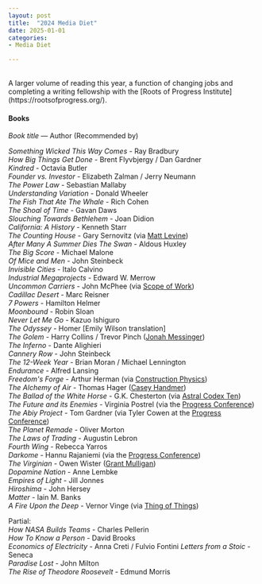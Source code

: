 ```yaml
---
layout: post
title:  "2024 Media Diet"
date: 2025-01-01
categories:
- Media Diet

---
```

<br>
A larger volume of reading this year, a function of changing jobs and completing a writing fellowship with the [Roots of Progress Institute](https://rootsofprogress.org/).

#### **Books**
*Book title* — Author (Recommended by)

*Something Wicked This Way Comes* - Ray Bradbury <br>
*How Big Things Get Done* - Brent Flyvbjergy / Dan Gardner <br>
*Kindred* - Octavia Butler <br>
*Founder vs. Investor* - Elizabeth Zalman / Jerry Neumann<br>
*The Power Law* - Sebastian Mallaby <br>
*Understanding Variation* - Donald Wheeler <br>
*The Fish That Ate The Whale* - Rich Cohen <br>
*The Shoal of Time* - Gavan Daws <br>
*Slouching Towards Bethlehem* - Joan Didion <br>
*California: A History* - Kenneth Starr <br>
*The Counting House* - Gary Sernovitz (via [Matt Levine](https://www.bloomberg.com/opinion/authors/ARbTQlRLRjE/matthew-s-levine))<br>
*After Many A Summer Dies The Swan* - Aldous Huxley <br>
*The Big Score* - Michael Malone <br>
*Of Mice and Men* - John Steinbeck <br>
*Invisible Cities* - Italo Calvino <br>
*Industrial Megaprojects* - Edward W. Merrow <br>
*Uncommon Carriers* - John McPhee (via [Scope of Work](https://www.scopeofwork.net/2023-12-04/?ref=scope-of-work-newsletter))<br>
*Cadillac Desert* - Marc Reisner <br>
*7 Powers* - Hamilton Helmer <br>
*Moonbound* - Robin Sloan <br>
*Never Let Me Go* - Kazuo Ishiguro <br>
*The Odyssey* - Homer [Emily Wilson translation] <br>
*The Golem* - Harry Collins / Trevor Pinch ([Jonah Messinger](https://thebreakthrough.org/people/jonah-messinger)) <br>
*The Inferno* - Dante Alighieri <br>
*Cannery Row* - John Steinbeck <br>
*The 12-Week Year* - Brian Moran / Michael Lennington <br>
*Endurance* - Alfred Lansing <br>
*Freedom's Forge* - Arthur Herman (via [Construction Physics](https://www.construction-physics.com/p/lessons-from-shipbuilding-productivity)) <br>
*The Alchemy of Air* - Thomas Hager ([Casey Handmer](https://www.caseyhandmer.com/)) <br>
*The Ballad of the White Horse* - G.K. Chesterton (via [Astral Codex Ten](https://www.astralcodexten.com/p/your-book-review-the-ballad-of-the)) <br>
*The Future and its Enemies* - Virginia Postrel (via the [Progress Conference](https://www.progressconference.com/)) <br>
*The Abiy Project* - Tom Gardner (via Tyler Cowen at the [Progress Conference](https://www.progressconference.com/)) <br>
*The Planet Remade* - Oliver Morton <br>
*The Laws of Trading* - Augustin Lebron <br>
*Fourth Wing* - Rebecca Yarros <br>
*Darkome* - Hannu Rajaniemi (via the [Progress Conference](https://www.progressconference.com/)) <br>
*The Virginian* - Owen Wister ([Grant Mulligan](https://grantmulligan.substack.com/)) <br>
*Dopamine Nation* - Anne Lembke <br>
*Empires of Light* - Jill Jonnes <br>
*Hiroshima* - John Hersey <br>
*Matter* - Iain M. Banks <br>
*A Fire Upon the Deep* - Vernor Vinge (via [Thing of Things](https://open.substack.com/pub/thingofthings/p/in-defense-of-the-reality-of-good))<br>


Partial: <br>
*How NASA Builds Teams* - Charles Pellerin <br>
*How To Know a Person* - David Brooks <br>
*Economics of Electricity* - Anna Creti / Fulvio Fontini
*Letters from a Stoic* - Seneca <br>
*Paradise Lost* - John Milton <br>
*The Rise of Theodore Roosevelt* - Edmund Morris <br>

